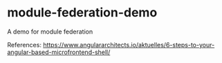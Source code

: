 # module-federation-demo
A demo for module federation

References: https://www.angulararchitects.io/aktuelles/6-steps-to-your-angular-based-microfrontend-shell/
